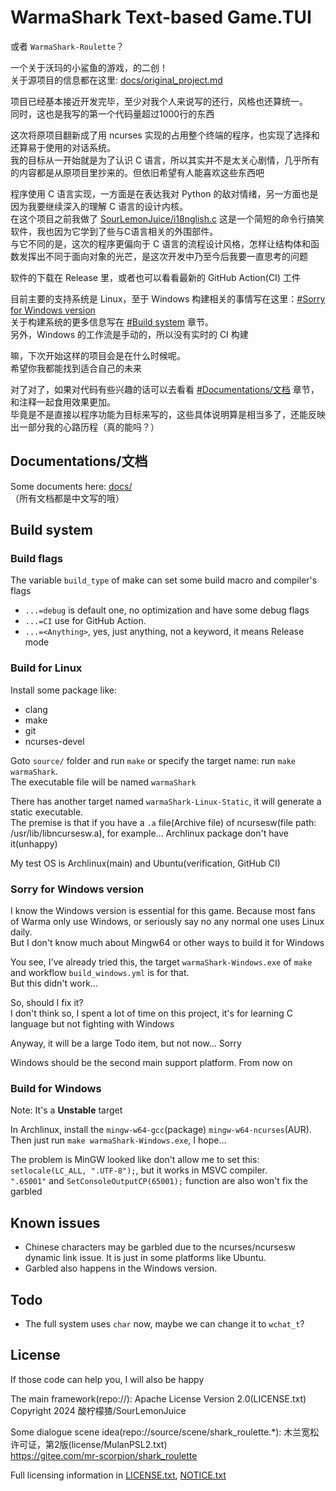 # WarmaShark Text-based Game.TUI

或者 `WarmaShark-Roulette`？

一个关于沃玛的小鲨鱼的游戏，的二创！\
关于源项目的信息都在这里: [docs/original_project.md](docs/original_project.md)

项目已经基本接近开发完毕，至少对我个人来说写的还行，风格也还算统一。\
同时，这也是我写的第一个代码量超过1000行的东西

这次将原项目翻新成了用 ncurses 实现的占用整个终端的程序，也实现了选择和还算易于使用的对话系统。\
我的目标从一开始就是为了认识 C 语言，所以其实并不是太关心剧情，几乎所有的内容都是从原项目里抄来的。但依旧希望有人能喜欢这些东西吧

程序使用 C 语言实现，一方面是在表达我对 Python 的敌对情绪，另一方面也是因为我要继续深入的理解 C 语言的设计内核。\
在这个项目之前我做了 [SourLemonJuice/i18nglish.c](https://github.com/SourLemonJuice/i18nglish.c) 这是一个简短的命令行搞笑软件，我也因为它学到了些与C语言相关的外围部件。\
与它不同的是，这次的程序更偏向于 C 语言的流程设计风格，怎样让结构体和函数发挥出不同于面向对象的光芒，是这次开发中乃至今后我要一直思考的问题

软件的下载在 Release 里，或者也可以看看最新的 GitHub Action(CI) 工件

目前主要的支持系统是 Linux，至于 Windows 构建相关的事情写在这里：[#Sorry for Windows version](#sorry-for-windows-version)\
关于构建系统的更多信息写在 [#Build system](#build-system) 章节。\
另外，Windows 的工作流是手动的，所以没有实时的 CI 构建

嘛，下次开始这样的项目会是在什么时候呢。\
希望你我都能找到适合自己的未来

对了对了，如果对代码有些兴趣的话可以去看看 [#Documentations/文档](#documentations文档) 章节，和注释一起食用效果更加。\
毕竟是不是直接以程序功能为目标来写的，这些具体说明算是相当多了，还能反映出一部分我的心路历程（真的能吗？）

## Documentations/文档

Some documents here: [docs/](docs/)\
（所有文档都是中文写的哦）

## Build system

### Build flags

The variable `build_type` of make can set some build macro and compiler's flags

- `...=debug` is default one, no optimization and have some debug flags
- `...=CI` use for GitHub Action.
- `...=<Anything>`, yes, just anything, not a keyword, it means Release mode

### Build for Linux

Install some package like:

- clang
- make
- git
- ncurses-devel

Goto `source/` folder and run `make` or specify the target name: run `make warmaShark`.\
The executable file will be named `warmaShark`

There has another target named `warmaShark-Linux-Static`, it will generate a static executable.\
The premise is that if you have a `.a` file(Archive file) of ncursesw(file path: /usr/lib/libncursesw.a), for example... Archlinux package don't have it(unhappy)

My test OS is Archlinux(main) and Ubuntu(verification, GitHub CI)

### Sorry for Windows version

I know the Windows version is essential for this game. Because most fans of Warma only use Windows, or seriously say no any normal one uses Linux daily.\
But I don't know much about Mingw64 or other ways to build it for Windows

You see, I've already tried this, the target `warmaShark-Windows.exe` of `make` and workflow `build_windows.yml` is for that.\
But this didn't work...

So, should I fix it?\
I don't think so, I spent a lot of time on this project, it's for learning C language but not fighting with Windows

Anyway, it will be a large Todo item, but not now... Sorry

Windows should be the second main support platform. From now on

### Build for Windows

Note: It's a **Unstable** target

In Archlinux, install the `mingw-w64-gcc`(package) `mingw-w64-ncurses`(AUR).\
Then just run `make warmaShark-Windows.exe`, I hope...

The problem is MinGW looked like don't allow me to set this: `setlocale(LC_ALL, ".UTF-8");`, but it works in MSVC compiler.\
`".65001"` and `SetConsoleOutputCP(65001);` function are also won't fix the garbled

## Known issues

- Chinese characters may be garbled due to the ncurses/ncursesw dynamic link issue. It is just in some platforms like Ubuntu.
- Garbled also happens in the Windows version.

## Todo

- The full system uses `char` now, maybe we can change it to `wchat_t`?

## License

If those code can help you, I will also be happy

The main framework(repo://): Apache License Version 2.0(LICENSE.txt)\
Copyright 2024 酸柠檬猹/SourLemonJuice

Some dialogue scene idea(repo://source/scene/shark_roulette.*): 木兰宽松许可证，第2版(license/MulanPSL2.txt)\
<https://gitee.com/mr-scorpion/shark_roulette>

Full licensing information in [LICENSE.txt](LICENSE.txt), [NOTICE.txt](NOTICE.txt)
